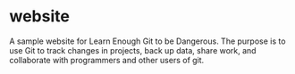# website
A sample website for Learn Enough Git to be Dangerous.
The purpose is to use Git to track changes in projects, back up data, share work, and collaborate with programmers and other users of git.
